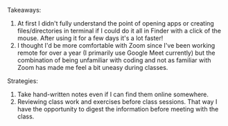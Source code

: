 Takeaways:
1. At first I didn't fully understand the point of opening apps or creating files/directories in terminal if I could do it all in Finder with a click of the mouse. After using it for a few days it's a lot faster!
2. I thought I'd be more comfortable with Zoom since I've been working remote for over a year (I primarily use Google Meet currently) but the combination of being unfamiliar with coding and not as familiar with Zoom has made me feel a bit uneasy during classes.

Strategies:
1. Take hand-written notes even if I can find them online somewhere.
2. Reviewing class work and exercises before class sessions. That way I have the opportunity to digest the information before meeting with the class.
